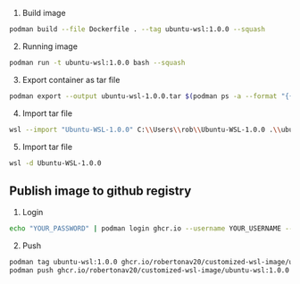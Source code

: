 
1. Build image
```bash
podman build --file Dockerfile . --tag ubuntu-wsl:1.0.0 --squash
```

2. Running image
```bash
podman run -t ubuntu-wsl:1.0.0 bash --squash
```

3. Export container as tar file
```bash
podman export --output ubuntu-wsl-1.0.0.tar $(podman ps -a --format "{{.Names}}")
```

4. Import tar file
```bash
wsl --import "Ubuntu-WSL-1.0.0" C:\\Users\\rob\\Ubuntu-WSL-1.0.0 .\\ubuntu-wsl-1.0.0.tar
```

5. Import tar file
```bash
wsl -d Ubuntu-WSL-1.0.0
```


## Publish image to github registry
1. Login
```bash
echo "YOUR_PASSWORD" | podman login ghcr.io --username YOUR_USERNAME --password-stdin
```
2. Push
```bash
podman tag ubuntu-wsl:1.0.0 ghcr.io/robertonav20/customized-wsl-image/ubuntu-wsl:1.0.0
podman push ghcr.io/robertonav20/customized-wsl-image/ubuntu-wsl:1.0.0
```